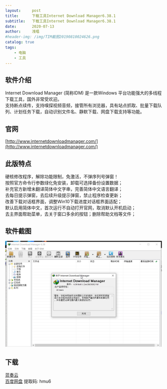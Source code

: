 ```yaml
---
layout:     post
title:      下载工具Internet Download Manager6.38.1
subtitle:   下载工具Internet Download Manager6.38.1
date:       2020-07-13
author:     浅唱
#header-img: /img/TIM截图20190810024626.png
catalog: true
tags:
    - 电脑
    - 工具
---
```



## 软件介绍
Internet Download Manager (简称IDM) 是一款Windows 平台功能强大的多线程下载工具，国外非常受欢迎。    
支持断点续传，支持嗅探视频音频，接管所有浏览器，具有站点抓取、批量下载队列、计划任务下载，自动识别文件名、静默下载、网盘下载支持等功能。

## 官网
[http://www.internetdownloadmanager.com/](http://www.internetdownloadmanager.com/)  

## 此版特点
硬核修改程序，解除功能限制，免激活，不弹序列号弹窗！    
按照官方命令行参数绿化免安装，卸载可选择备份设置数据；		
补充官方新增未翻译简体中文字串，完善简体中文语言翻译；		
去每日提示弹窗，去后续升级提示弹窗，禁止程序检查更新；		
改善下载对话框界面，调整Win10下载进度对话框界面适配；		
默认启用简体中文，首次运行不自动打开官网，取消默认开机启动；		
去主界面帮助菜单，去关于窗口多余的按钮；删除帮助文档等文件；		
 


## 软件截图
![QQ拼音截图20200713004756.png](/img/QQ拼音截图20200713004756.png)    

## 下载 
[蓝奏云](https://www.lanzous.com/iAtfLek0j1e)    
[百度网盘](https://pan.baidu.com/s/1rNAEcSob0f8sOHE-eYDGeg) 提取码: hmu6        
  
      
